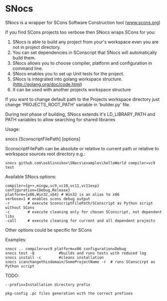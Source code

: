 SNocs
=====

SNocs is a wrapper for SCons Software Construction tool (www.scons.org)

If you find SCons projects too verbose then SNocs wraps SCons for you:

1. SNocs is able to build any project from your's workspace even you are not in project directory.
2. You can set dependencies in SConscript that SNocs will automatically build them.
3. SNocs allows you to choose compiler, platform and configuration in command line.
4. SNocs enables you to set up Unit tests for the project.
5. SNocs is integrated into golang workspace structure. (http://golang.org/doc/code.html)
6. It can be used with another projects workspace structure

If you want to change default path to the Projects workspace directory just change 'PROJECTS_ROOT_PATH' variable in 'builder.py' file. 

During test phase of building, SNocs extends it's LD_LIBRARY_PATH and PATH variables to allow searching for shared libraries


Usage:

snocs [SconscriptFilePath] [options]

SconscriptFilePath can be absolute or relative to current path or 
relative to workspace sources root directory e.g.:

    snocs github.com\osblinnikov\SNocs\examples\helloWorld compiler=vc9 test

Available SNocs options:

    compiler={g++,mingw,vc9,vc10,vc11,vc11exp}
    configuration={Debug,Release}
    platform={x86,Win32,x64} # Win32 is an alias to x86
    verbose=1 # enables scons debug output
    -r        # execute SconscriptFilePath/SConscript as Python script without SCons
    -c        # execute cleaning only for chosen SConscript, not dependent libs
    -call     # execute cleaning for current and all dependent projects
    
Other options could be specific for SCons

Examples:

    snocs .. compiler=vc9 platform=x86 configuration=Debug
    snocs test -Q           #builds and runs tests with reduced log
    snocs install -c        #cleans installation
    snocs icanchangethisdomain/SomeProjectName -r  # runs SConscirpt as Python script
    
    
    
TODO:

    --prefix=Installation directory prefix
    
    pkg-config .pc files generation with the correct prefixes
